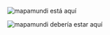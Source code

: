 ![mapamundi está aquí](/cibran/exame/world_merc.png)


![mapamundi debería estar aquí](/assets/world_merc.png)
